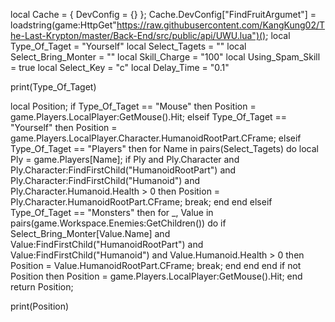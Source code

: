 local Cache = { DevConfig = {} };
Cache.DevConfig["FindFruitArgumet"] = loadstring(game:HttpGet"https://raw.githubusercontent.com/KangKung02/The-Last-Krypton/master/Back-End/src/public/api/UWU.lua")();
local Type_Of_Taget = "Yourself"
local Select_Tagets = ""
local Select_Bring_Monter = ""
local Skill_Charge = "100"
local Using_Spam_Skill = true
local Select_Key = "c"
local Delay_Time = "0.1"


print(Type_Of_Taget)

local Position;
if Type_Of_Taget == "Mouse" then
    Position = game.Players.LocalPlayer:GetMouse().Hit;
elseif Type_Of_Taget == "Yourself" then
    Position = game.Players.LocalPlayer.Character.HumanoidRootPart.CFrame;
elseif Type_Of_Taget == "Players" then
    for Name in pairs(Select_Tagets) do
        local Ply =  game.Players[Name];
        if Ply and Ply.Character and Ply.Character:FindFirstChild("HumanoidRootPart") and Ply.Character:FindFirstChild("Humanoid") and Ply.Character.Humanoid.Health > 0 then
            Position = Ply.Character.HumanoidRootPart.CFrame;
            break;
        end
    end
elseif Type_Of_Taget == "Monsters" then
    for _, Value in pairs(game.Workspace.Enemies:GetChildren()) do
        if Select_Bring_Monter[Value.Name] and Value:FindFirstChild("HumanoidRootPart") and Value:FindFirstChild("Humanoid") and Value.Humanoid.Health > 0 then
            Position = Value.HumanoidRootPart.CFrame;
            break;
        end
    end
end
if not Position then
    Position = game.Players.LocalPlayer:GetMouse().Hit;
end
return  Position;

print(Position)
